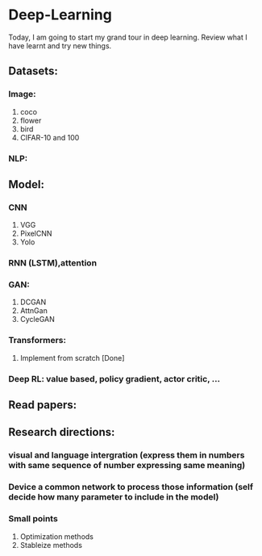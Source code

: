 # Deep-Learning

Today, I am going to start my grand tour in deep learning. Review what I have learnt and try new things.

## Datasets: 
### Image: 
1. coco
2. flower
3. bird
4. CIFAR-10 and 100
### NLP: 

## Model:
### CNN 
1. VGG
2. PixelCNN
3. Yolo
### RNN (LSTM),attention
### GAN: 
1. DCGAN
2. AttnGan
3. CycleGAN
### Transformers:
1. Implement from scratch [Done]
### Deep RL: value based, policy gradient, actor critic, ...

## Read papers:

## Research directions:
### visual and language intergration (express them in numbers with same sequence of number expressing same meaning)
### Device a common network to process those information (self decide how many parameter to include in the model)
### Small points 
1. Optimization methods
2. Stableize methods
